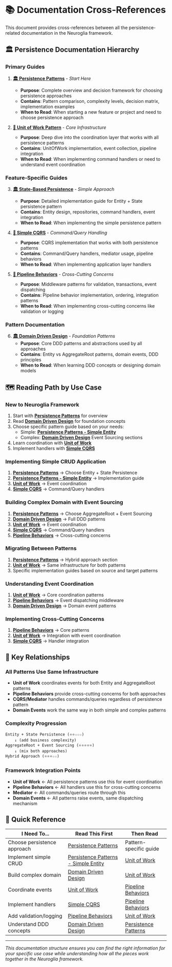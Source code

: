 # 📚 Documentation Cross-References

This document provides cross-references between all the persistence-related documentation in the Neuroglia framework.

## 🏛️ Persistence Documentation Hierarchy

### **Primary Guides**

1. **[🏛️ Persistence Patterns](../patterns/persistence-patterns.md)** - _Start Here_

   - **Purpose**: Complete overview and decision framework for choosing persistence approaches
   - **Contains**: Pattern comparison, complexity levels, decision matrix, implementation examples
   - **When to Read**: When starting a new feature or project and need to choose persistence approach

2. **[🔄 Unit of Work Pattern](../patterns/unit-of-work.md)** - _Core Infrastructure_
   - **Purpose**: Deep dive into the coordination layer that works with all persistence patterns
   - **Contains**: UnitOfWork implementation, event collection, pipeline integration
   - **When to Read**: When implementing command handlers or need to understand event coordination

### **Feature-Specific Guides**

3. **[🏛️ State-Based Persistence](../features/state-based-persistence.md)** - _Simple Approach_

   - **Purpose**: Detailed implementation guide for Entity + State persistence pattern
   - **Contains**: Entity design, repositories, command handlers, event integration
   - **When to Read**: When implementing the simple persistence pattern

4. **[🎯 Simple CQRS](../features/simple-cqrs.md)** - _Command/Query Handling_

   - **Purpose**: CQRS implementation that works with both persistence patterns
   - **Contains**: Command/Query handlers, mediator usage, pipeline behaviors
   - **When to Read**: When implementing application layer handlers

5. **[🔧 Pipeline Behaviors](../patterns/pipeline-behaviors.md)** - _Cross-Cutting Concerns_
   - **Purpose**: Middleware patterns for validation, transactions, event dispatching
   - **Contains**: Pipeline behavior implementation, ordering, integration patterns
   - **When to Read**: When implementing cross-cutting concerns like validation or logging

### **Pattern Documentation**

6. **[🏛️ Domain Driven Design](../patterns/domain-driven-design.md)** - _Foundation Patterns_
   - **Purpose**: Core DDD patterns and abstractions used by all approaches
   - **Contains**: Entity vs AggregateRoot patterns, domain events, DDD principles
   - **When to Read**: When learning DDD concepts or designing domain models

## 🗺️ Reading Path by Use Case

### **New to Neuroglia Framework**

1. Start with **[Persistence Patterns](../patterns/persistence-patterns.md)** for overview
2. Read **[Domain Driven Design](../patterns/domain-driven-design.md)** for foundation concepts
3. Choose specific pattern guide based on your needs:
   - Simple: **[Persistence Patterns - Simple Entity](../patterns/persistence-patterns.md#pattern-1-simple-entity--state-persistence)**
   - Complex: **[Domain Driven Design](../patterns/domain-driven-design.md)** Event Sourcing sections
4. Learn coordination with **[Unit of Work](../patterns/unit-of-work.md)**
5. Implement handlers with **[Simple CQRS](../features/simple-cqrs.md)**

### **Implementing Simple CRUD Application**

1. **[Persistence Patterns](../patterns/persistence-patterns.md)** → Choose Entity + State Persistence
2. **[Persistence Patterns - Simple Entity](../patterns/persistence-patterns.md#pattern-1-simple-entity--state-persistence)** → Implementation guide
3. **[Unit of Work](../patterns/unit-of-work.md)** → Event coordination
4. **[Simple CQRS](../features/simple-cqrs.md)** → Command/Query handlers

### **Building Complex Domain with Event Sourcing**

1. **[Persistence Patterns](../patterns/persistence-patterns.md)** → Choose AggregateRoot + Event Sourcing
2. **[Domain Driven Design](../patterns/domain-driven-design.md)** → Full DDD patterns
3. **[Unit of Work](../patterns/unit-of-work.md)** → Event coordination
4. **[Simple CQRS](../features/simple-cqrs.md)** → Command/Query handlers
5. **[Pipeline Behaviors](../patterns/pipeline-behaviors.md)** → Cross-cutting concerns

### **Migrating Between Patterns**

1. **[Persistence Patterns](../patterns/persistence-patterns.md)** → Hybrid approach section
2. **[Unit of Work](../patterns/unit-of-work.md)** → Same infrastructure for both patterns
3. Specific implementation guides based on source and target patterns

### **Understanding Event Coordination**

1. **[Unit of Work](../patterns/unit-of-work.md)** → Core coordination patterns
2. **[Pipeline Behaviors](../patterns/pipeline-behaviors.md)** → Event dispatching middleware
3. **[Domain Driven Design](../patterns/domain-driven-design.md)** → Domain event patterns

### **Implementing Cross-Cutting Concerns**

1. **[Pipeline Behaviors](../patterns/pipeline-behaviors.md)** → Core patterns
2. **[Unit of Work](../patterns/unit-of-work.md)** → Integration with event coordination
3. **[Simple CQRS](../features/simple-cqrs.md)** → Handler integration

## 🔗 Key Relationships

### **All Patterns Use Same Infrastructure**

- **Unit of Work** coordinates events for both Entity and AggregateRoot patterns
- **Pipeline Behaviors** provide cross-cutting concerns for both approaches
- **CQRS/Mediator** handles commands/queries regardless of persistence pattern
- **Domain Events** work the same way in both simple and complex patterns

### **Complexity Progression**

```
Entity + State Persistence (⭐⭐☆☆☆)
    ↓ (add business complexity)
AggregateRoot + Event Sourcing (⭐⭐⭐⭐⭐)
    ↓ (mix both approaches)
Hybrid Approach (⭐⭐⭐☆☆)
```

### **Framework Integration Points**

- **Unit of Work** ← All persistence patterns use this for event coordination
- **Pipeline Behaviors** ← All handlers use this for cross-cutting concerns
- **Mediator** ← All commands/queries route through this
- **Domain Events** ← All patterns raise events, same dispatching mechanism

## 📖 Quick Reference

| **I Need To...**            | **Read This First**                                                                                                    | **Then Read**                                               |
| --------------------------- | ---------------------------------------------------------------------------------------------------------------------- | ----------------------------------------------------------- |
| Choose persistence approach | [Persistence Patterns](../patterns/persistence-patterns.md)                                                            | Pattern-specific guide                                      |
| Implement simple CRUD       | [Persistence Patterns - Simple Entity](../patterns/persistence-patterns.md#pattern-1-simple-entity--state-persistence) | [Unit of Work](../patterns/unit-of-work.md)                 |
| Build complex domain        | [Domain Driven Design](../patterns/domain-driven-design.md)                                                            | [Unit of Work](../patterns/unit-of-work.md)                 |
| Coordinate events           | [Unit of Work](../patterns/unit-of-work.md)                                                                            | [Pipeline Behaviors](../patterns/pipeline-behaviors.md)     |
| Implement handlers          | [Simple CQRS](../features/simple-cqrs.md)                                                                              | [Pipeline Behaviors](../patterns/pipeline-behaviors.md)     |
| Add validation/logging      | [Pipeline Behaviors](../patterns/pipeline-behaviors.md)                                                                | [Unit of Work](../patterns/unit-of-work.md)                 |
| Understand DDD concepts     | [Domain Driven Design](../patterns/domain-driven-design.md)                                                            | [Persistence Patterns](../patterns/persistence-patterns.md) |

---

_This documentation structure ensures you can find the right information for your specific use case while understanding how all the pieces work together in the Neuroglia framework._
